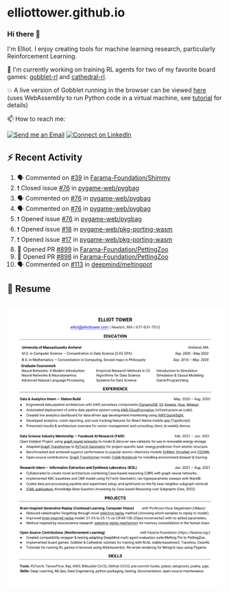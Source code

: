 # elliottower.github.io

### Hi there 👋

I'm Elliot. I enjoy creating tools for machine learning research, particularly Reinforcement Learning. 

🚀 I'm currently working on training RL agents for two of my favorite board games: [gobblet-rl](https://github.com/elliottower/gobblet-r) and [cathedral-rl](https://github.com/elliottower/gobblet-rl). 

💥 A live version of Gobblet running in the browser can be viewed [here](https://elliottower.github.io/gobblet-rl/) (uses WebAssembly to run Python code in a virtual machine, see [tutorial](https://github.com/elliottower/gobblet-rl/blob/main/tutorials/WebAssembly/web_assembly.md) for details)

📫 How to reach me:

 [![Send me an Email](https://img.shields.io/badge/email-elliot%40elliottower.com-blue)](mailto:elliot@elliottower.com)
 [![Connect on LinkedIn](https://img.shields.io/badge/--linkedin?label=LinkedIn&logo=LinkedIn&style=social)](https://www.linkedin.com/in/elliot-tower)

## ⚡ Recent Activity

<!--START_SECTION:activity-->
1. 🗣 Commented on [#39](https://github.com/Farama-Foundation/Shimmy/issues/39) in [Farama-Foundation/Shimmy](https://github.com/Farama-Foundation/Shimmy)
2. ❗️ Closed issue [#76](https://github.com/pygame-web/pygbag/issues/76) in [pygame-web/pygbag](https://github.com/pygame-web/pygbag)
3. 🗣 Commented on [#76](https://github.com/pygame-web/pygbag/issues/76) in [pygame-web/pygbag](https://github.com/pygame-web/pygbag)
4. 🗣 Commented on [#76](https://github.com/pygame-web/pygbag/issues/76) in [pygame-web/pygbag](https://github.com/pygame-web/pygbag)
5. ❗️ Opened issue [#76](https://github.com/pygame-web/pygbag/issues/76) in [pygame-web/pygbag](https://github.com/pygame-web/pygbag)
6. ❗️ Opened issue [#18](https://github.com/pygame-web/pkg-porting-wasm/issues/18) in [pygame-web/pkg-porting-wasm](https://github.com/pygame-web/pkg-porting-wasm)
7. ❗️ Opened issue [#17](https://github.com/pygame-web/pkg-porting-wasm/issues/17) in [pygame-web/pkg-porting-wasm](https://github.com/pygame-web/pkg-porting-wasm)
8. 💪 Opened PR [#899](https://github.com/Farama-Foundation/PettingZoo/pull/899) in [Farama-Foundation/PettingZoo](https://github.com/Farama-Foundation/PettingZoo)
9. 💪 Opened PR [#898](https://github.com/Farama-Foundation/PettingZoo/pull/898) in [Farama-Foundation/PettingZoo](https://github.com/Farama-Foundation/PettingZoo)
10. 🗣 Commented on [#113](https://github.com/deepmind/meltingpot/issues/113) in [deepmind/meltingpot](https://github.com/deepmind/meltingpot)
<!--END_SECTION:activity-->

<!--START_SECTION:waka-->

<!--END_SECTION:waka-->


## 📄 Resume

<!-- PDF-TO-MARKDOWN:START -->
![Page 1](src/png/page1.png "Page 1")
---
<!-- PDF-TO-MARKDOWN:END -->
